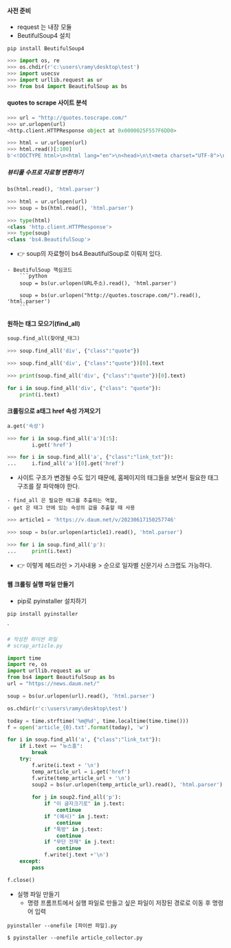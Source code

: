 #### 사전 준비
- request 는 내장 모듈
- BeutifulSoup4 설치
```
pip install BeutifulSoup4
```

```python
>>> import os, re
>>> os.chdir(r'c:\users\ramy\desktop\test')
>>> import usecsv
>>> import urllib.request as ur
>>> from bs4 import BeautifulSoup as bs
```

#### quotes to scrape 사이트 분석
```python
>>> url = "http://quotes.toscrape.com/"
>>> ur.urlopen(url)
<http.client.HTTPResponse object at 0x0000025F557F6DD0>

>>> html = ur.urlopen(url)
>>> html.read()[:100]
b'<!DOCTYPE html>\n<html lang="en">\n<head>\n\t<meta charset="UTF-8">\n\t<title>Quotes to Scrape</title>\n   '
```

##### 뷰티풀 수프로 자료형 변환하기
```python
bs(html.read(), 'html.parser')
```

```python
>>> html = ur.urlopen(url)
>>> soup = bs(html.read(), 'html.parser')

>>> type(html)
<class 'http.client.HTTPResponse'>
>>> type(soup)
<class 'bs4.BeautifulSoup'>
```
- 👉 soup의 자료형이 bs4.BeautifulSoup로 이뤄저 있다.

```ad-tip
- BeutifulSoup 핵심코드
	```python
	soup = bs(ur.urlopen(URL주소).read(), 'html.parser')
	
	soup = bs(ur.urlopen("http://quotes.toscrape.com/").read(), 'html.parser')
	```
```


#### 원하는 태그 모으기(find_all)
```python
soup.find_all(찾아낼_태그)

>>> soup.find_all('div', {"class":"quote"})

>>> soup.find_all('div', {"class":"quote"})[0].text

>>> print(soup.find_all('div', {"class":"quote"})[0].text)

for i in soup.find_all('div', {"class": "quote"}):
	print(i.text)
```

#### 크롤링으로 a태그 href 속성 가져오기
```python
a.get('속성')

>>> for i in soup.find_all('a')[:5]:
		i.get('href')

>>> for i in soup.find_all('a', {"class":"link_txt"}):
...     i.find_all('a')[0].get('href')

```
- 사이트 구조가 변경될 수도 있기 때문에, 홈페이지의 태그들을 보면서 필요한 태그 구조를 잘 파악해야 한다. 

```ad-tip
- find_all 은 필요한 태그를 추출하는 역할,
- get 은 태그 안에 있는 속성의 값을 추출할 때 사용
```

```python
>>> article1 = 'https://v.daum.net/v/20230617150257746'

>>> soup = bs(ur.urlopen(article1).read(), 'html.parser')

>>> for i in soup.find_all('p'):
...     print(i.text)
```


- 👉 이렇게 헤드라인 > 기사내용 > 순으로 일자별 신문기사 스크랩도 가능하다.

#### 웹 크롤링 실행 파일 만들기
- pip로 pyinstaller 설치하기
```shell
pip install pyinstaller
```
`
```python
# 작성한 파이썬 파일
# scrap_article.py

import time
import re, os
import urllib.request as ur
from bs4 import BeautifulSoup as bs
url = "https://news.daum.net/"

soup = bs(ur.urlopen(url).read(), 'html.parser')

os.chdir(r'c:\users\ramy\desktop\test')

today = time.strftime('%m@%d', time.localtime(time.time()))
f = open('article_{0}.txt'.format(today), 'w')

for i in soup.find_all('a', {"class":"link_txt"}):
	if i.text == "뉴스홈":
		break
	try:
		f.write(i.text + '\n')
		temp_article_url = i.get('href')
		f.write(temp_article_url + '\n')
		soup2 = bs(ur.urlopen(temp_article_url).read(), 'html.parser')
		
		for j in soup2.find_all('p'):
			if "이 글자크기로" in j.text:
				continue
			if "(예시)" in j.text:
				continue
			if "톡방" in j.text:
				continue
			if "무단 전재" in j.text:
				continue
			f.write(j.text +'\n')
	except:
		pass

f.close()
```

- 실행 파일 만들기
	- 명령 프롬프트에서 실행 파일로 만들고 싶은 파일이 저장된 경로로 이동 후 명령어 입력
```shell
pyinstaller --onefile [파이썬 파일].py

$ pyinstaller --onefile article_collector.py
```

